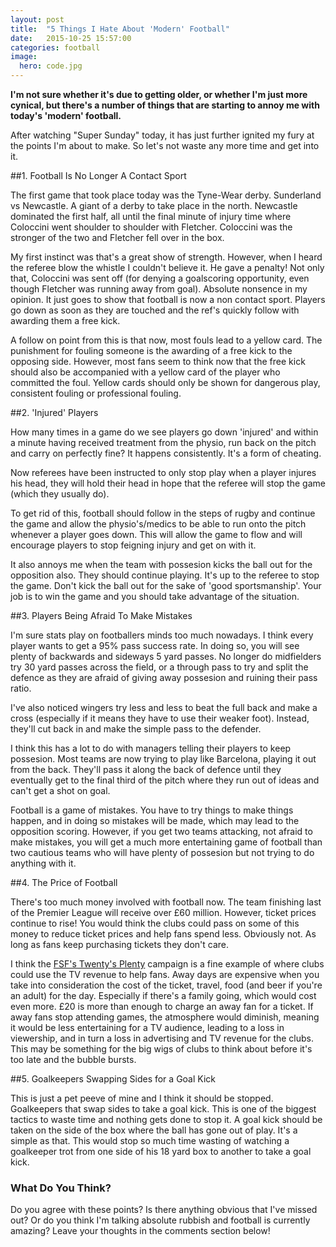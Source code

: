 ```yaml
---
layout: post
title:  "5 Things I Hate About 'Modern' Football"
date:   2015-10-25 15:57:00
categories: football
image:
  hero: code.jpg
---
```


**I'm not sure whether it's due to getting older, or whether I'm just more cynical, but there's a number of things that are starting to annoy me with today's 'modern' football.**

After watching "Super Sunday" today, it has just further ignited my fury at the points I'm about to make. So let's not waste any more time and get into it.

##1. Football Is No Longer A Contact Sport

The first game that took place today was the Tyne-Wear derby. Sunderland vs Newcastle. A giant of a derby to take place in the north. Newcastle dominated the first half, all until the final minute of injury time where Coloccini went shoulder to shoulder with Fletcher. Coloccini was the stronger of the two and Fletcher fell over in the box.

My first instinct was that's a great show of strength. However, when I heard the referee blow the whistle I couldn't believe it. He gave a penalty! Not only that, Coloccini was sent off (for denying a goalscoring opportunity, even though Fletcher was running away from goal). Absolute nonsence in my opinion. It just goes to show that football is now a non contact sport. Players go down as soon as they are touched and the ref's quickly follow with awarding them a free kick.

A follow on point from this is that now, most fouls lead to a yellow card. The punishment for fouling someone is the awarding of a free kick to the opposing side. However, most fans seem to think now that the free kick should also be accompanied with a yellow card of the player who committed the foul. Yellow cards should only be shown for dangerous play, consistent fouling or professional fouling.

##2. 'Injured' Players

How many times in a game do we see players go down 'injured' and within a minute having received treatment from the physio, run back on the pitch and carry on perfectly fine? It happens consistently. It's a form of cheating.

Now referees have been instructed to only stop play when a player injures his head, they will hold their head in hope that the referee will stop the game (which they usually do).

To get rid of this, football should follow in the steps of rugby and continue the game and allow the physio's/medics to be able to run onto the pitch whenever a player goes down. This will allow the game to flow and will encourage players to stop feigning injury and get on with it.

It also annoys me when the team with possesion kicks the ball out for the opposition also. They should continue playing. It's up to the referee to stop the game. Don't kick the ball out for the sake of 'good sportsmanship'. Your job is to win the game and you should take advantage of the situation.

##3. Players Being Afraid To Make Mistakes

I'm sure stats play on footballers minds too much nowadays. I think every player wants to get a 95% pass success rate. In doing so, you will see plenty of backwards and sideways 5 yard passes. No longer do midfielders try 30 yard passes across the field, or a through pass to try and split the defence as they are afraid of giving away possesion and ruining their pass ratio.

I've also noticed wingers try less and less to beat the full back and make a cross (especially if it means they have to use their weaker foot). Instead, they'll cut back in and make the simple pass to the defender.

I think this has a lot to do with managers telling their players to keep possesion. Most teams are now trying to play like Barcelona, playing it out from the back. They'll pass it along the back of defence until they eventually get to the final third of the pitch where they run out of ideas and can't get a shot on goal.

Football is a game of mistakes. You have to try things to make things happen, and in doing so mistakes will be made, which may lead to the opposition scoring. However, if you get two teams attacking, not afraid to make mistakes, you will get a much more entertaining game of football than two cautious teams who will have plenty of possesion but not trying to do anything with it.

##4. The Price of Football

There's too much money involved with football now. The team finishing last of the Premier League will receive over £60 million. However, ticket prices continue to rise! You would think the clubs could pass on some of this money to reduce ticket prices and help fans spend less. Obviously not. As long as fans keep purchasing tickets they don't care.

I think the [FSF's Twenty's Plenty](http://fsf.org.uk/campaigns/away-fans/twentys-plenty/) campaign is a fine example of where clubs could use the TV revenue to help fans. Away days are expensive when you take into consideration the cost of the ticket, travel, food (and beer if you're an adult) for the day. Especially if there's a family going, which would cost even more. £20 is more than enough to charge an away fan for a ticket. If away fans stop attending games, the atmosphere would diminish, meaning it would be less entertaining for a TV audience, leading to a loss in viewership, and in turn a loss in advertising and TV revenue for the clubs. This may be something for the big wigs of clubs to think about before it's too late and the bubble bursts.

##5. Goalkeepers Swapping Sides for a Goal Kick

This is just a pet peeve of mine and I think it should be stopped. Goalkeepers that swap sides to take a goal kick. This is one of the biggest tactics to waste time and nothing gets done to stop it. A goal kick should be taken on the side of the box where the ball has gone out of play. It's a simple as that. This would stop so much time wasting of watching a goalkeeper trot from one side of his 18 yard box to another to take a goal kick.

### What Do You Think?

Do you agree with these points? Is there anything obvious that I've missed out? Or do you think I'm talking absolute rubbish and football is currently amazing? Leave your thoughts in the comments section below!
